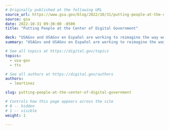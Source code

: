 ```yaml
---
# Originally published at the following URL
source_url: https://www.gsa.gov/blog/2022/10/31/putting-people-at-the-center-of-digital-government
source: gsa
date: 2022-10-31 09:30:00 -0500
title: "Putting People at the Center of Digital Government"

deck: "USAGov and USAGov en Español are working to reimagine the way we provide government information and services to the public. The USAGov team is an example of how GSA’s Technology Transformation Services (TTS) is aligning and living up to the challenges outlined in the President’s Management Agenda. The focus in 2022 has been on centering the work around the people we serve."
summary: "USAGov and USAGov en Español are working to reimagine the way we provide government information and services to the public. The USAGov team is an example of how GSA’s Technology Transformation Services (TTS) is aligning and living up to the challenges outlined in the President’s Management Agenda. The focus in 2022 has been on centering the work around the people we serve."

# See all topics at https://digital.gov/topics
topics:
  - usa-gov
  - tts

# See all authors at https://digital.gov/authors
authors:
  - lmartinez

slug: putting-people-at-the-center-of-digital-government

# Controls how this page appears across the site
# 0 -- hidden
# 1 -- visible
weight: 1

---
```


